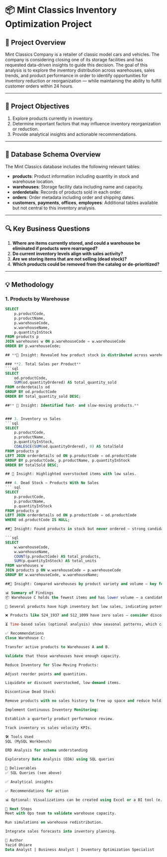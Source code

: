 # 📦 Mint Classics Inventory Optimization Project

## 📝 Project Overview

Mint Classics Company is a retailer of classic model cars and vehicles. The company is considering closing one of its storage facilities and has requested data-driven insights to guide this decision. The goal of this analysis is to explore the inventory distribution across warehouses, sales trends, and product performance in order to identify opportunities for inventory reduction or reorganization — while maintaining the ability to fulfill customer orders within 24 hours.

---

## 🎯 Project Objectives

1. Explore products currently in inventory.
2. Determine important factors that may influence inventory reorganization or reduction.
3. Provide analytical insights and actionable recommendations.

---

## 🧩 Database Schema Overview

The Mint Classics database includes the following relevant tables:

- **products**: Product information including quantity in stock and warehouse location.
- **warehouses**: Storage facility data including name and capacity.
- **orderdetails**: Records of products sold in each order.
- **orders**: Order metadata including order and shipping dates.
- **customers**, **payments**, **offices**, **employees**: Additional tables available but not central to this inventory analysis.

---

## 🔍 Key Business Questions

1. **Where are items currently stored, and could a warehouse be eliminated if products were rearranged?**
2. **Do current inventory levels align with sales activity?**
3. **Are we storing items that are not selling (dead stock)?**
4. **Which products could be removed from the catalog or de-prioritized?**

---

## 💡 Methodology

### 1. Products by Warehouse

```sql
SELECT 
    p.productCode,
    p.productName,
    p.warehouseCode,
    w.warehouseName,
    p.quantityInStock
FROM products p
JOIN warehouses w ON p.warehouseCode = w.warehouseCode
ORDER BY p.warehouseCode;

## **📌 Insight: Revealed how product stock is distributed across warehouses.**

### **2. Total Sales per Product**
```sql
SELECT 
    od.productCode,
    SUM(od.quantityOrdered) AS total_quantity_sold
FROM orderdetails od
GROUP BY od.productCode
ORDER BY total_quantity_sold DESC;

##** 📌 Insight: Identified fast- and slow-moving products.**


### 3. Inventory vs Sales
```sql
SELECT 
    p.productCode,
    p.productName,
    p.quantityInStock,
    COALESCE(SUM(od.quantityOrdered), 0) AS totalSold
FROM products p
LEFT JOIN orderdetails od ON p.productCode = od.productCode
GROUP BY p.productCode, p.productName, p.quantityInStock
ORDER BY totalSold DESC;

## 📌 Insight: Highlighted overstocked items with low sales.

### 4. Dead Stock – Products With No Sales
``` sql
SELECT 
    p.productCode,
    p.productName,
    p.quantityInStock
FROM products p
LEFT JOIN orderdetails od ON p.productCode = od.productCode
WHERE od.productCode IS NULL;

##📌 Insight: Found products in stock but never ordered — strong candidates for removal.

```sql
SELECT 
    w.warehouseCode,
    w.warehouseName,
    COUNT(p.productCode) AS total_products,
    SUM(p.quantityInStock) AS total_units
FROM warehouses w
JOIN products p ON w.warehouseCode = p.warehouseCode
GROUP BY w.warehouseCode, w.warehouseName;

##📌 Insight: Compared warehouses by product variety and volume — key for assessing closure potential.

📊 Summary of Findings
📦 Warehouse C holds the fewest items and has lower volume — a candidate for closure if products are redistributed.

🐌 Several products have high inventory but low sales, indicating potential overstocking.

❌ Products like S24_1937 and S12_1099 have zero sales — consider discontinuing or liquidating.

⏳ Time-based sales (optional analysis) show seasonal patterns, which can inform stock levels per quarter.

✅ Recommendations
Close Warehouse C:

Transfer active products to Warehouses A and B.

Validate that those warehouses have enough capacity.

Reduce Inventory for Slow-Moving Products:

Adjust reorder points and quantities.

Liquidate or discount overstocked, low-demand items.

Discontinue Dead Stock:

Remove products with no sales history to free up space and reduce holding costs.

Implement Continuous Inventory Monitoring:

Establish a quarterly product performance review.

Track inventory vs sales velocity KPIs.

🛠️ Tools Used
SQL (MySQL Workbench)

ERD Analysis for schema understanding

Exploratory Data Analysis (EDA) using SQL queries

📁 Deliverables
✅ SQL Queries (see above)

✅ Analytical insights

✅ Recommendations for action

📊 Optional: Visualizations can be created using Excel or a BI tool (e.g., Looker Studio, Tableau)

🙋 Next Steps
Meet with Ops team to validate warehouse capacity.

Run simulations on warehouse redistribution.

Integrate sales forecasts into inventory planning.

👤 Author
Yazid Ohiare
Data Analyst | Business Analyst | Inventory Optimization Specialist


